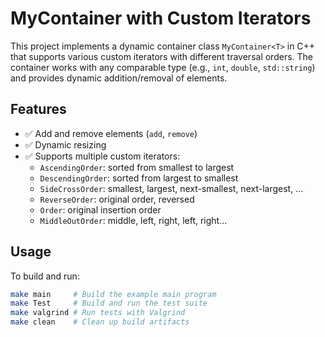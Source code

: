 # MyContainer with Custom Iterators

This project implements a dynamic container class `MyContainer<T>` in C++ that supports various custom iterators with different traversal orders. The container works with any comparable type (e.g., `int`, `double`, `std::string`) and provides dynamic addition/removal of elements.

## Features

- ✅ Add and remove elements (`add`, `remove`)
- ✅ Dynamic resizing
- ✅ Supports multiple custom iterators:
  - `AscendingOrder`: sorted from smallest to largest
  - `DescendingOrder`: sorted from largest to smallest
  - `SideCrossOrder`: smallest, largest, next-smallest, next-largest, ...
  - `ReverseOrder`: original order, reversed
  - `Order`: original insertion order
  - `MiddleOutOrder`: middle, left, right, left, right...

## Usage

To build and run:

```bash
make main     # Build the example main program
make Test     # Build and run the test suite
make valgrind # Run tests with Valgrind
make clean    # Clean up build artifacts
